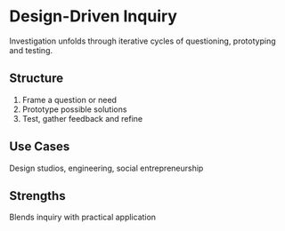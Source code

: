 # Design-Driven Inquiry

Investigation unfolds through iterative cycles of questioning, prototyping and testing.

## Structure
1. Frame a question or need
2. Prototype possible solutions
3. Test, gather feedback and refine

## Use Cases
Design studios, engineering, social entrepreneurship

## Strengths
Blends inquiry with practical application
